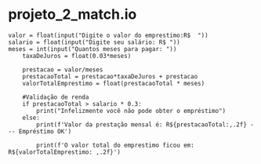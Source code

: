 # projeto_2_match.io

    valor = float(input("Digite o valor do emprestimo:R$  "))
    salario = float(input("Digite seu salário: R$ "))
    meses = int(input("Quantos meses para pagar: "))
		taxaDeJuros = float(0.03*meses)

		prestacao = valor/meses
		prestacaoTotal = prestacao*taxaDeJuros + prestacao
		valorTotalEmprestimo = float(prestacaoTotal * meses)

		#Validação de renda
		if prestacaoTotal > salario * 0.3:
			print("Infelizmente você não pode obter o empréstimo")
		else:
			print(f'Valor da prestação mensal é: R${prestacaoTotal:,.2f} --- Empréstimo OK')

			print(f'O valor total do emprestimo ficou em: R${valorTotalEmprestimo: ,.2f}')
